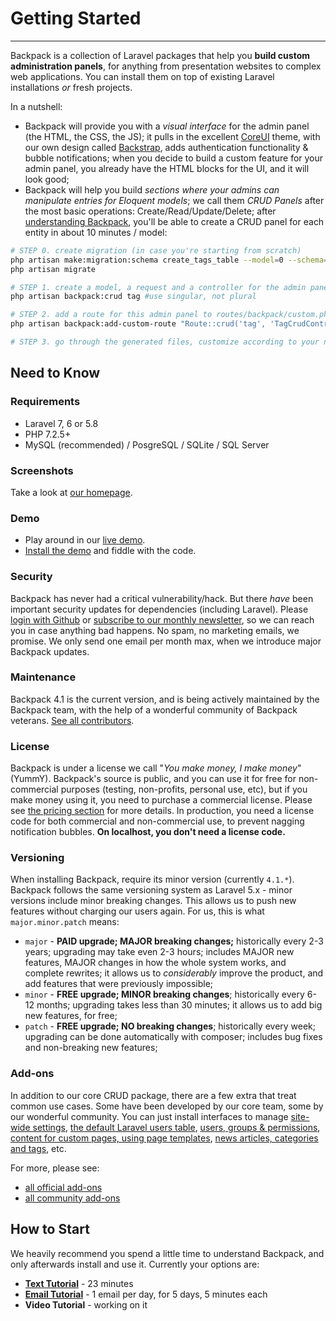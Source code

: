 # Getting Started

---

Backpack is a collection of Laravel packages that help you **build custom administration panels**, for anything from presentation websites to complex web applications. You can install them on top of existing Laravel installations _or_ fresh projects.

In a nutshell:

- Backpack will provide you with a _visual interface_ for the admin panel (the HTML, the CSS, the JS); it pulls in the excellent [CoreUI](https://coreui.io/) theme, with our own design called [Backstrap](http://backstrap.net), adds authentication functionality & bubble notifications; when you decide to build a custom feature for your admin panel, you already have the HTML blocks for the UI, and it will look good;
- Backpack will help you build _sections where your admins can manipulate entries for Eloquent models_; we call them _CRUD Panels_ after the most basic operations: Create/Read/Update/Delete; after [understanding Backpack](/docs/{{version}}/getting-started-basics), you'll be able to create a CRUD panel for each entity in about 10 minutes / model:

```bash
# STEP 0. create migration (in case you're starting from scratch)
php artisan make:migration:schema create_tags_table --model=0 --schema="name:string:unique"
php artisan migrate

# STEP 1. create a model, a request and a controller for the admin panel
php artisan backpack:crud tag #use singular, not plural

# STEP 2. add a route for this admin panel to routes/backpack/custom.php
php artisan backpack:add-custom-route "Route::crud('tag', 'TagCrudController');"

# STEP 3. go through the generated files, customize according to your needs
```

<a name="need-to-know"></a>
## Need to Know

<a name="requirements"></a>
### Requirements

  - Laravel 7, 6 or 5.8
  - PHP 7.2.5+
  - MySQL (recommended) / PosgreSQL / SQLite / SQL Server

<a name="screenshots"></a>
### Screenshots

Take a look at [our homepage](http://www.backpackforlaravel.com/).

<a name="demo"></a>
### Demo

- Play around in our [live demo](https://demo.backpackforlaravel.com/admin/login).
- [Install the demo](/docs/{{version}}/demo) and fiddle with the code.

<a name="security"></a>
### Security

Backpack has never had a critical vulnerability/hack. But there _have_ been important security updates for dependencies (including Laravel). Please [login with Github](/auth/github) or  [subscribe to our monthly newsletter](https://backpackforlaravel.com/newsletter), so we can reach you in case anything bad happens. No spam, no marketing emails, we promise. We only send one email per month max, when we introduce major Backpack updates.

<a name="maintenance"></a>
### Maintenance

Backpack 4.1 is the current version, and is being actively maintained by the Backpack team, with the help of a wonderful community of Backpack veterans. [See all contributors](https://github.com/Laravel-Backpack/CRUD/graphs/contributors).

<a name="license"></a>
### License

Backpack is under a license we call "_You make money, I make money_" (YummY). Backpack's source is public, and you can use it for free for non-commercial purposes (testing, non-profits, personal use, etc), but if you make money using it, you need to purchase a commercial license. Please see  [the pricing section](https://backpackforlaravel.com/pricing) for more details. In production, you need a license code for both commercial and non-commercial use, to prevent nagging notification bubbles. **On localhost, you don't need a license code.**

<a name="versioning"></a>
### Versioning

When installing Backpack, require its minor version (currently ```4.1.*```). Backpack follows the same versioning system as Laravel 5.x - minor versions include minor breaking changes. This allows us to push new features without charging our users again. For us, this is what ```major.minor.patch``` means:

- ```major``` - **PAID upgrade; MAJOR breaking changes;** historically every 2-3 years; upgrading may take even 2-3 hours; includes MAJOR new features, MAJOR changes in how the whole system works, and complete rewrites; it allows us to _considerably_ improve the product, and add features that were previously impossible;
- ```minor``` - **FREE upgrade; MINOR breaking changes**; historically every 6-12 months; upgrading takes less than 30 minutes; it allows us to add big new features, for free;
- ```patch``` - **FREE upgrade; NO breaking changes**; historically every week; upgrading can be done automatically with composer; includes bug fixes and non-breaking new features;

<a name="add-ons"></a>
### Add-ons

In addition to our core CRUD package, there are a few extra that treat common use cases. Some have been developed by our core team, some by our wonderful community. You can just install interfaces to manage [site-wide settings](https://github.com/Laravel-Backpack/Settings), [the default Laravel users table](https://github.com/eduardoarandah/UserManager), [users, groups & permissions](https://github.com/Laravel-Backpack/PermissionManager), [content for custom pages, using page templates](https://github.com/Laravel-Backpack/PageManager), [news articles, categories and tags](https://github.com/Laravel-Backpack/NewsCRUD), etc.

For more, please see:
- [all official add-ons](/docs/{{version}}/add-ons-official)
- [all community add-ons](/docs/{{version}}/add-ons-community)

<a name="how-to-start"></a>
## How to Start

We heavily recommend you spend a little time to understand Backpack, and only afterwards install and use it. Currently your options are:
- **[Text Tutorial](/docs/{{version}}/getting-started-basics)** - 23 minutes
- **[Email Tutorial](http://backpackforlaravel.com/getting-started-emails)** - 1 email per day, for 5 days, 5 minutes each
- **Video Tutorial** - working on it
